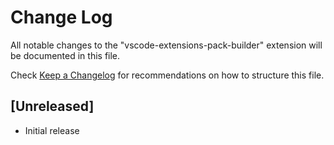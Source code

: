# Change Log

All notable changes to the "vscode-extensions-pack-builder" extension will be documented in this file.

Check [Keep a Changelog](http://keepachangelog.com/) for recommendations on how to structure this file.

## [Unreleased]

- Initial release
